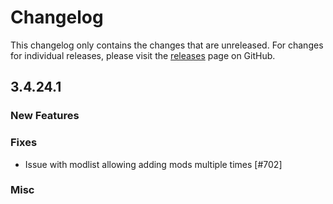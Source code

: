 # Changelog

This changelog only contains the changes that are unreleased. For changes for individual releases, please visit the
[releases](https://github.com/ATLauncher/ATLauncher/releases) page on GitHub.

## 3.4.24.1

### New Features

### Fixes
- Issue with modlist allowing adding mods multiple times [#702]

### Misc
